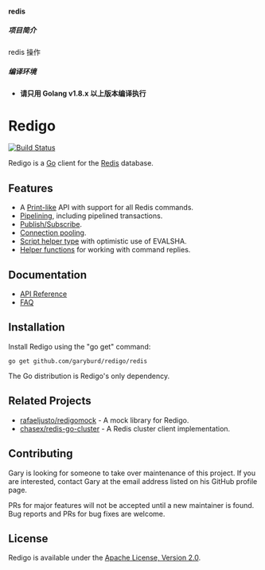 #### redis

##### 项目简介

redis 操作

##### 编译环境

- **请只用 Golang v1.8.x 以上版本编译执行**



Redigo
======

[![Build Status](https://travis-ci.org/garyburd/redigo.svg?branch=master)](https://travis-ci.org/garyburd/redigo)

Redigo is a [Go](http://golang.org/) client for the [Redis](http://redis.io/) database.

Features
-------

* A [Print-like](http://godoc.org/github.com/garyburd/redigo/redis#hdr-Executing_Commands) API with support for all Redis commands.
* [Pipelining](http://godoc.org/github.com/garyburd/redigo/redis#hdr-Pipelining), including pipelined transactions.
* [Publish/Subscribe](http://godoc.org/github.com/garyburd/redigo/redis#hdr-Publish_and_Subscribe).
* [Connection pooling](http://godoc.org/github.com/garyburd/redigo/redis#Pool).
* [Script helper type](http://godoc.org/github.com/garyburd/redigo/redis#Script) with optimistic use of EVALSHA.
* [Helper functions](http://godoc.org/github.com/garyburd/redigo/redis#hdr-Reply_Helpers) for working with command replies.

Documentation
-------------

- [API Reference](http://godoc.org/github.com/garyburd/redigo/redis)
- [FAQ](https://github.com/garyburd/redigo/wiki/FAQ)

Installation
------------

Install Redigo using the "go get" command:

    go get github.com/garyburd/redigo/redis

The Go distribution is Redigo's only dependency.

Related Projects
----------------

- [rafaeljusto/redigomock](https://godoc.org/github.com/rafaeljusto/redigomock) - A mock library for Redigo.
- [chasex/redis-go-cluster](https://github.com/chasex/redis-go-cluster) - A Redis cluster client implementation.

Contributing
------------

Gary is looking for someone to take over maintenance of this project. If you are interested, contact Gary at the email address listed on his GitHub profile page.

PRs for major features will not be accepted until a new maintainer is found.  Bug reports and PRs for bug fixes are welcome.

License
-------

Redigo is available under the [Apache License, Version 2.0](http://www.apache.org/licenses/LICENSE-2.0.html).


